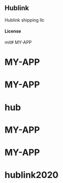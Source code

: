 ## Hublink

Hublink shipping llc 

#### License

mit# MY-APP
# MY-APP
# MY-APP
# hub
# MY-APP
# MY-APP
# hublink2020

